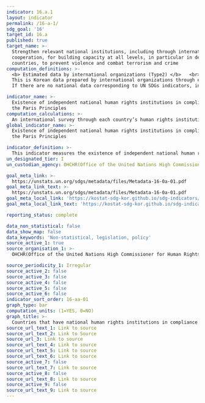 ```yaml
---
indicator: 16.a.1
layout: indicator
permalink: /16-a-1/
sdg_goal: '16'
target_id: 16.a
published: true
target_name: >-
  Strengthen relevant national institutions, including through international
  cooperation, for building capacity at all levels, in particular in developing
  countries, to prevent violence and combat terrorism and crime
computation_definitions: >-
  <b> Estimated data by international organizations (Type2) </b>   <br>
  This is Korean data prepared by international organizations through estimation and modeling. <br>
  If there are no national data corresponding to UN SDGs indicators, international data are available for monitoring.

indicator_name: >-
  Existence of independent national human rights institutions in compliance with
  the Paris Principles
computation_calculations: >-
  An international survey through each country’s human rights institutions
global_indicator_name: >-
  Existence of independent national human rights institutions in compliance with
  the Paris Principles

indicator_definition: >-
  This indicator measures the existence of independent national human rights institutions in compliance with the Paris Principles adopted by the General Assembly (resolution 48/134) based on the rules of procedure of the Global Alliance of National Human Rights Institutions
un_designated_tier: I
un_custodian_agency: OHCHR(Office of the United Nations High Commissioner for Human Rights) 

goal_meta_link: >-
  https://unstats.un.org/sdgs/metadata/files/Metadata-16-0a-01.pdf   
goal_meta_link_text: >-
  https://unstats.un.org/sdgs/metadata/files/Metadata-16-0a-01.pdf   
goal_meta_local_link: 'https://kostat-sdg-kor.github.io/sdg-indicators/public/data/Metadata-16-0a-01_ENG.pdf'
goal_meta_local_link_text: 'https://kostat-sdg-kor.github.io/sdg-indicators/public/data/Metadata-16-0a-01_ENG.pdf'

reporting_status: complete

data_non_statistical: false
data_show_map: false
data_keywords: 'Non-statistical, legislation, policy'
source_active_1: true
source_organisation_1: >- 
  OHCHR(Office of the United Nations High Commissioner for Human Rights) 

source_periodicity_1: Irregular
source_active_2: false
source_active_3: false
source_active_4: false
source_active_5: false
source_active_6: false
indicator_sort_order: 16-aa-01
graph_type: bar
computation_units: (1=YES, 0=NO)
graph_title: >-
  Countries that have national human rights institutions in compliance with the Paris Principles
source_url_text_1: Link to source
source_url_text_2: Link to Source
source_url_3: Link to source
source_url_text_4: Link to source
source_url_text_5: Link to source
source_url_text_6: Link to source
source_active_7: false
source_url_text_7: Link to source
source_active_8: false
source_url_text_8: Link to source
source_active_9: false
source_url_text_9: Link to source
---
```

